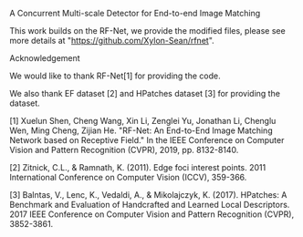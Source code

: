 A Concurrent Multi-scale Detector for End-to-end Image Matching



This work builds on the RF-Net, we provide the modified files, please see more details at "https://github.com/Xylon-Sean/rfnet".




Acknowledgement

We would like to thank RF-Net[1] for providing the code.

We also thank EF dataset [2] and HPatches dataset [3] for providing the dataset.

[1] Xuelun Shen, Cheng Wang, Xin Li, Zenglei Yu, Jonathan Li, Chenglu Wen, Ming Cheng, Zijian He. "RF-Net: An End-to-End Image Matching Network based on Receptive Field." In the IEEE Conference on Computer Vision and Pattern Recognition (CVPR), 2019, pp. 8132-8140.

[2] Zitnick, C.L., & Ramnath, K. (2011). Edge foci interest points. 2011 International Conference on Computer Vision (ICCV), 359-366.

[3] Balntas, V., Lenc, K., Vedaldi, A., & Mikolajczyk, K. (2017). HPatches: A Benchmark and Evaluation of Handcrafted and Learned Local Descriptors. 2017 IEEE Conference on Computer Vision and Pattern Recognition (CVPR), 3852-3861.
